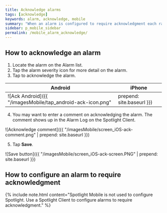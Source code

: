 ```yaml
---
title: Acknowledge alarms
tags: [acknowledge]
keywords: alarm, acknowledge, mobile
summary: "When an alarm is configured to require acknowledgment each raised instance of the alarm remains present in Spotlight until the instance is acknowledged."
sidebar: p_mobile_sidebar
permalink: /mobile_alarm_acknowledge/
---
```


## How to acknowledge an alarm

1. Locate the alarm on the Alarm list.
2. Tap the alarm severity icon for more detail on the alarm.
3. Tap to acknowledge the alarm.

Android | iPhone
--------|-------
![Ack Android]({{ "/imagesMobile/tap_android-ack-icon.png" | prepend: site.baseurl }}) | ![Ack ios]({{ "/imagesMobile/tap_Ack-button-iOs.png" | prepend: site.baseurl }})

4. You may want to enter a comment on acknowledging the alarm. The comment shows up in the Alarm Log on the Spotlight Client.

![Acknowledge comment]({{ "/imagesMobile/screen_iOS-ack-comment.png" | prepend: site.baseurl }})

5. Tap **Save**.

![Save button]({{ "/imagesMobile/screen_iOS-ack-screen.PNG" | prepend: site.baseurl }})


## How to configure an alarm to require acknowledgment

{% include note.html content="Spotlight Mobile is not used to configure Spotlight. Use a Spotlight Client to configure alarms to require acknowledgment." %}

